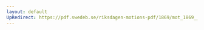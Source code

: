 ```yaml
---
layout: default
UpRedirect: https://pdf.swedeb.se/riksdagen-motions-pdf/1869/mot_1869__ak__00056/mot_1869__ak__00056_001.pdf
---
```

